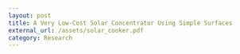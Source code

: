 ```yaml
---
layout: post
title: A Very Low-Cost Solar Concentrator Using Simple Surfaces
external_url: /assets/solar_cooker.pdf
category: Research
---
```

